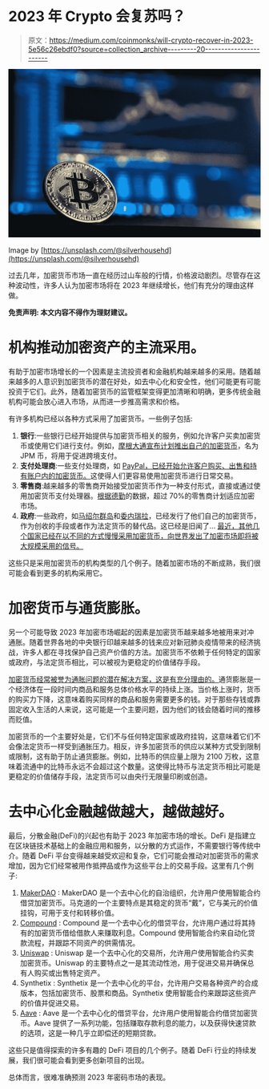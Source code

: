 # 2023 年 Crypto 会复苏吗？

> 原文：<https://medium.com/coinmonks/will-crypto-recover-in-2023-5e56c26ebdf0?source=collection_archive---------20----------------------->

![](img/3d8a882cdddd8ff1029803387e13aef5.png)

Image by [https://unsplash.com/@silverhousehd](https://unsplash.com/@silverhousehd)

过去几年，加密货币市场一直在经历过山车般的行情，价格波动剧烈。尽管存在这种波动性，许多人认为加密市场将在 2023 年继续增长，他们有充分的理由这样做。

**免责声明:
本文内容不得作为理财建议。**

# 机构推动加密资产的主流采用。

有助于加密市场增长的一个因素是主流投资者和金融机构越来越多的采用。随着越来越多的人意识到加密货币的潜在好处，如去中心化和安全性，他们可能更有可能投资于它们。此外，随着加密货币的监管框架变得更加清晰和明确，更多传统金融机构可能会放心进入市场，从而进一步推高需求和价格。

有许多机构已经以各种方式采用了加密货币。一些例子包括:

1.  **银行**:一些银行已经开始提供与加密货币相关的服务，例如允许客户买卖加密货币或使用它们进行支付。例如，[摩根大通宣布计划推出自己的加密货币](https://www.investopedia.com/jpmorgan-to-launch-jpm-coin-4587182)，名为 JPM 币，将用于促进跨境支付。
2.  **支付处理商**:一些支付处理商，如 [PayPal，已经开始允许客户购买、出售和持有账户内的加密货币。](https://www.paypal.com/us/digital-wallet/manage-money/crypto)这使得人们更容易使用加密货币进行日常交易。
3.  **零售商**:越来越多的零售商开始接受加密货币作为一种支付形式，直接或通过使用加密货币支付处理器。[根据德勤](https://www.cnbc.com/2022/07/29/deloitte-75-percent-of-retailers-plan-to-accept-crypto-payments-in-2-years.html)的数据，超过 70%的零售商计划适应加密市场。
4.  **政府**:一些政府，如[马绍尔群岛](https://money.com/this-is-the-first-country-to-adopt-a-cryptocurrency-as-its-official-currency/)和[委内瑞拉](https://www.businessinsider.in/cryptocurrency/news/venezuela-announces-its-own-central-bank-digital-currency/articleshow/85097126.cms)，已经发行了他们自己的加密货币，作为创收的手段或者作为法定货币的替代品。这已经是旧闻了… [最近，其他几个国家已经在以不同的方式慢慢采用加密货币，向世界发出了加密市场即将被大规模采用的信号。](https://consensys.net/blog/enterprise-blockchain/which-governments-are-using-blockchain-right-now/)

这些只是采用加密货币的机构类型的几个例子。随着加密市场的不断成熟，我们很可能会看到更多的机构采用它。

# 加密货币与通货膨胀。

另一个可能导致 2023 年加密市场崛起的因素是加密货币越来越多地被用来对冲通胀。随着世界各地的中央银行印越来越多的钱来应对新冠肺炎疫情带来的经济挑战，许多人都在寻找保护自己资产价值的方法。加密货币不依赖于任何特定的国家或政府，与法定货币相比，可以被视为更稳定的价值储存手段。

[加密货币经常被誉为通胀问题的潜在解决方案，这是有充分理由的。](https://www.binance.com/en/blog/fiat/cryptocurrency-and-inflation-everything-you-need-to-know-421499824684902682)通货膨胀是一个经济体在一段时间内商品和服务总体价格水平的持续上涨。当价格上涨时，货币的购买力下降，这意味着购买同样的商品和服务需要更多的钱。对于那些存钱或靠固定收入生活的人来说，这可能是一个主要问题，因为他们的钱会随着时间的推移而贬值。

加密货币的一个主要好处是，它们不与任何特定国家或政府挂钩，这意味着它们不会像法定货币一样受到通胀压力。相反，许多加密货币的供应以某种方式受到限制或限制，这有助于防止通货膨胀。例如，比特币的供应量上限为 2100 万枚，这意味着流通中的比特币永远不会超过这个数量。这使得比特币与法定货币相比可能是更稳定的价值储存手段，法定货币可以由央行无限量印刷或创造。

# 去中心化金融越做越大，越做越好。

最后，分散金融(DeFi)的兴起也有助于 2023 年加密市场的增长。DeFi 是指建立在区块链技术基础上的金融应用和服务，以分散的方式运作，不需要银行等传统中介。随着 DeFi 平台变得越来越受欢迎和复杂，它们可能会推动对加密货币的需求增加，因为它们经常被用作抵押品或作为这些平台上的交易手段。这里有几个例子:

1.  [MakerDAO](https://makerdao.com/en/) : MakerDAO 是一个去中心化的自治组织，允许用户使用智能合约借贷加密货币。马克道的一个主要特点是其稳定的货币“戴”，它与美元的价值挂钩，可用于支付和转移价值。
2.  [Compound](https://compound.finance/) : Compound 是一个去中心化的借贷平台，允许用户通过将其持有的加密货币借给借款人来赚取利息。Compound 使用智能合约来自动化贷款流程，并跟踪不同资产的供需情况。
3.  [Uniswap](https://uniswap.org/) : Uniswap 是一个去中心化的交易所，允许用户使用智能合约买卖加密货币。Uniswap 的主要特点之一是其流动性池，用于促进交易并确保总有人购买或出售特定资产。
4.  Synthetix : Synthetix 是一个去中心化的平台，允许用户交易各种资产的合成版本，包括加密货币、股票和商品。Synthetix 使用智能合约来跟踪这些资产的价值并促进交易。
5.  [Aave](https://aave.com/) : Aave 是一个去中心化的借贷平台，允许用户使用智能合约借贷加密货币。Aave 提供了一系列功能，包括赚取存款利息的能力，以及获得快速贷款的选项，这是一种几乎立即偿还的短期贷款。

这些只是值得探索的许多有趣的 DeFi 项目的几个例子。随着 DeFi 行业的持续发展，我们很可能会看到更多创新项目的出现。

总体而言，很难准确预测 2023 年密码市场的表现。